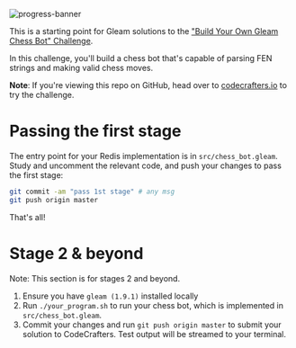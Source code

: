 ![progress-banner](https://codecrafters.io/landing/images/default_progress_banners/gleam-chess-bot.png)

This is a starting point for Gleam solutions to the
["Build Your Own Gleam Chess Bot" Challenge](https://codecrafters.io/challenges/gleam-chess-bot).

In this challenge, you'll build a chess bot that's capable of parsing FEN
strings and making valid chess moves.

**Note**: If you're viewing this repo on GitHub, head over to
[codecrafters.io](https://codecrafters.io) to try the challenge.

# Passing the first stage

The entry point for your Redis implementation is in `src/chess_bot.gleam`. Study
and uncomment the relevant code, and push your changes to pass the first stage:

```sh
git commit -am "pass 1st stage" # any msg
git push origin master
```

That's all!

# Stage 2 & beyond

Note: This section is for stages 2 and beyond.

1. Ensure you have `gleam (1.9.1)` installed locally
1. Run `./your_program.sh` to run your chess bot, which is implemented in
   `src/chess_bot.gleam`.
1. Commit your changes and run `git push origin master` to submit your solution
   to CodeCrafters. Test output will be streamed to your terminal.
